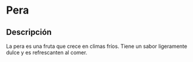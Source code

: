 # Pera

## Descripción

La pera es una fruta que crece en climas fríos. Tiene un sabor ligeramente dulce y es refrescanten al comer. 
